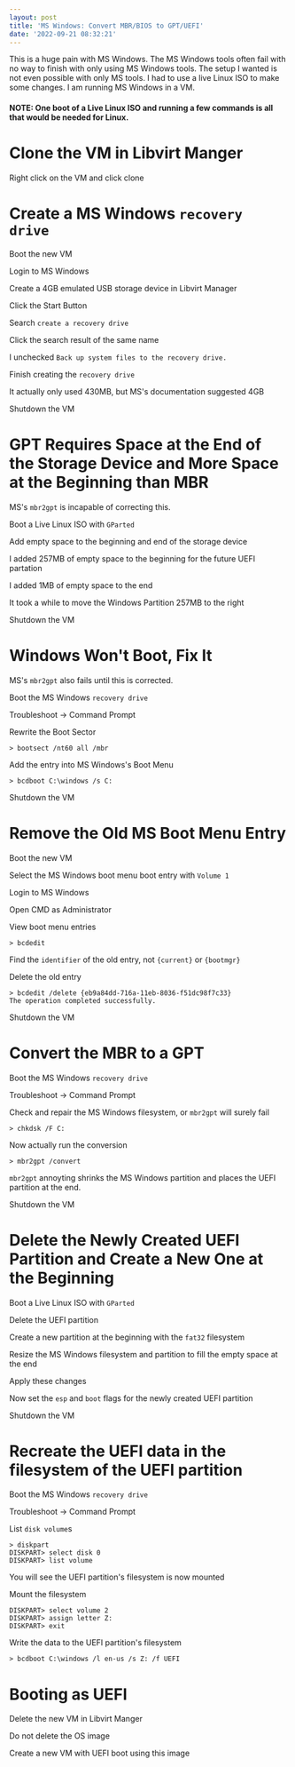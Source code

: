```yaml
---
layout: post
title: 'MS Windows: Convert MBR/BIOS to GPT/UEFI'
date: '2022-09-21 08:32:21'
---
```


This is a huge pain with MS Windows. The MS Windows tools often fail with no way to finish with only using MS Windows tools. The setup I wanted is not even possible with only MS tools.  I had to use a live Linux ISO to make some changes.  I am running MS Windows in a VM.

#### NOTE: One boot of a Live Linux ISO and running a few commands is all that would be needed for Linux.


# Clone the VM in Libvirt Manger

Right click on the VM and click clone

# Create a MS Windows `recovery drive`

Boot the new VM

Login to MS Windows

Create a 4GB emulated USB storage device in Libvirt Manager

Click the Start Button

Search `create a recovery drive`

Click the search result of the same name

I unchecked `Back up system files to the recovery drive.`

Finish creating the `recovery drive`

It actually only used 430MB, but MS's documentation suggested 4GB

Shutdown the VM


# GPT Requires Space at the End of the Storage Device and More Space at the Beginning than MBR

MS's `mbr2gpt` is incapable of correcting this.

Boot a Live Linux ISO with `GParted`

Add empty space to the beginning and end of the storage device

I added 257MB of empty space to the beginning for the future UEFI partation

I added 1MB of empty space to the end

It took a while to move the Windows Partition 257MB to the right

Shutdown the VM


# Windows Won't Boot, Fix It

MS's `mbr2gpt` also fails until this is corrected.

Boot the MS Windows `recovery drive`

Troubleshoot -> Command Prompt

Rewrite the Boot Sector

```
> bootsect /nt60 all /mbr
```

Add the entry into MS Windows's Boot Menu

```
> bcdboot C:\windows /s C:
```

Shutdown the VM


# Remove the Old MS Boot Menu Entry

Boot the new VM

Select the MS Windows boot menu boot entry with `Volume 1`

Login to MS Windows

Open CMD as Administrator

View boot menu entries

```
> bcdedit
```

Find the `identifier` of the old entry, not `{current}` or `{bootmgr}`

Delete the old entry

```
> bcdedit /delete {eb9a84dd-716a-11eb-8036-f51dc98f7c33}
The operation completed successfully.
```

Shutdown the VM


# Convert the MBR to a GPT

Boot the MS Windows `recovery drive`

Troubleshoot -> Command Prompt

Check and repair the MS Windows filesystem, or `mbr2gpt` will surely fail

```
> chkdsk /F C:
```

Now actually run the conversion

```
> mbr2gpt /convert
```

`mbr2gpt` annoyting shrinks the MS Windows partition and places the UEFI partition at the end.

Shutdown the VM


# Delete the Newly Created UEFI Partition and Create a New One at the Beginning

Boot a Live Linux ISO with `GParted`

Delete the UEFI partition

Create a new partition at the beginning with the `fat32` filesystem

Resize the MS Windows filesystem and partition to fill the empty space at the end

Apply these changes

Now set the `esp` and `boot` flags for the newly created UEFI partition

Shutdown the VM


# Recreate the UEFI data in the filesystem of the UEFI partition

Boot the MS Windows `recovery drive`

Troubleshoot -> Command Prompt

List `disk volume`s

```
> diskpart
DISKPART> select disk 0
DISKPART> list volume
```

You will see the UEFI partition's filesystem is now mounted

Mount the filesystem

```
DISKPART> select volume 2
DISKPART> assign letter Z:
DISKPART> exit
```

Write the data to the UEFI partition's filesystem

```
> bcdboot C:\windows /l en-us /s Z: /f UEFI
```


# Booting as UEFI

Delete the new VM in Libvirt Manger

Do not delete the OS image

Create a new VM with UEFI boot using this image
